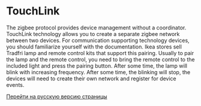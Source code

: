 # TouchLink
The zigbee protocol provides device management without a coordinator. TouchLink technology allows you to create a separate zigbee network between two devices. For communication supporting technology devices, you should familiarize yourself with the documentation. Ikea stores sell Tradfri lamp and remote control kits that support this pairing. Usually to pair the lamp and the remote control, you need to bring the remote control to the included light and press the pairing button. After some time, the lamp will blink with increasing frequency. After some time, the blinking will stop, the devices will need to create their own network and register for device events.

[Перейти на русскую версию страницы](/touchlink_rus.md)
